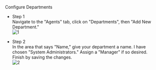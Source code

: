 Configure Departments<br />

- Step 1<br />
Navigate to the "Agents" tab, click on "Departments", then "Add New Department."
<br />![1](https://github.com/ScotBlair/config-departments/assets/171102023/dfc15cbe-b577-4db9-850b-f40900c7ab53)<br />

- Step 2<br />
In the area that says "Name," give your department a name.  I have chosen "System Administrators."  Assign a "Manager" if so desired.  Finish by saving the changes.
<br />![2](https://github.com/ScotBlair/config-departments/assets/171102023/c3e37152-ea11-45a7-b6b5-df2223b57213)<br />
